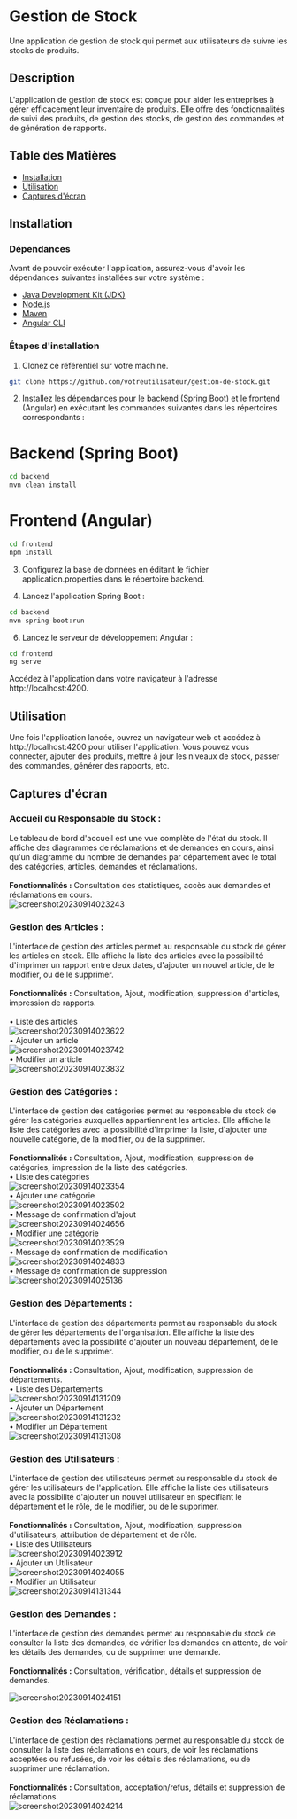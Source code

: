 # Gestion de Stock

Une application de gestion de stock qui permet aux utilisateurs de suivre les stocks de produits.

## Description

L'application de gestion de stock est conçue pour aider les entreprises à gérer efficacement leur inventaire de produits. Elle offre des fonctionnalités de suivi des produits, de gestion des stocks, de gestion des commandes et de génération de rapports.

## Table des Matières

- [Installation](#installation)
- [Utilisation](#utilisation)
- [Captures d'écran](#captures-décran)


## Installation

### Dépendances

Avant de pouvoir exécuter l'application, assurez-vous d'avoir les dépendances suivantes installées sur votre système :

- [Java Development Kit (JDK)](https://www.oracle.com/java/technologies/javase-downloads.html)
- [Node.js](https://nodejs.org/)
- [Maven](https://maven.apache.org/)
- [Angular CLI](https://cli.angular.io/)

### Étapes d'installation

1. Clonez ce référentiel sur votre machine.

```bash
git clone https://github.com/votreutilisateur/gestion-de-stock.git
```
2. Installez les dépendances pour le backend (Spring Boot) et le frontend (Angular) en exécutant les commandes suivantes dans les répertoires correspondants :
# Backend (Spring Boot)
```bash
cd backend
mvn clean install
```
# Frontend (Angular)
```bash
cd frontend
npm install
```

3. Configurez la base de données en éditant le fichier application.properties dans le répertoire backend.

4. Lancez l'application Spring Boot :
 ```bash
cd backend
mvn spring-boot:run
```
6. Lancez le serveur de développement Angular :
```bash
cd frontend
ng serve
```
Accédez à l'application dans votre navigateur à l'adresse http://localhost:4200.
## Utilisation 
Une fois l'application lancée, ouvrez un navigateur web et accédez à http://localhost:4200 pour utiliser l'application. Vous pouvez vous connecter, ajouter des produits, mettre à jour les niveaux de stock, passer des commandes, générer des rapports, etc.

## Captures d'écran
### Accueil du Responsable du Stock :
Le tableau de bord d'accueil est une vue complète de l'état du stock. Il affiche des 
diagrammes de réclamations et de demandes en cours, ainsi qu'un diagramme du 
nombre de demandes par département avec le total des catégories, articles, demandes 
et réclamations.<br><br>
<b>Fonctionnalités :</b> Consultation des statistiques, accès aux demandes et 
réclamations en cours.<br>
![screenshot20230914023243](https://github.com/NaimaAYYACHE/skydash/assets/105889744/7c6b43f5-3ec5-4041-9ddd-7da9a219edfe)<br>
### Gestion des Articles :
L'interface de gestion des articles permet au responsable du stock de gérer les articles 
en stock. Elle affiche la liste des articles avec la possibilité d'imprimer un rapport 
entre deux dates, d'ajouter un nouvel article, de le modifier, ou de le supprimer.<br><br>
<b>Fonctionnalités :</b> Consultation, Ajout, modification, suppression d'articles, 
impression de rapports.<br><br>
• Liste des articles<br>
![screenshot20230914023622](https://github.com/NaimaAYYACHE/skydash/assets/105889744/ac972a60-0d88-44a1-8a6e-8f8f408eeb41)<br>
• Ajouter un article<br>
![screenshot20230914023742](https://github.com/NaimaAYYACHE/skydash/assets/105889744/2be3dcbc-9bb9-4f46-81e5-3be6b47284ba)<br>
• Modifier un article<br>
![screenshot20230914023832](https://github.com/NaimaAYYACHE/skydash/assets/105889744/1ae89edb-cbfe-46a6-9c40-8bbc7cf2ecf2)<br>
### Gestion des Catégories :
L'interface de gestion des catégories permet au responsable du stock de gérer les 
catégories auxquelles appartiennent les articles. Elle affiche la liste des catégories 
avec la possibilité d'imprimer la liste, d'ajouter une nouvelle catégorie, de la modifier, 
ou de la supprimer.<br><br>
<b>Fonctionnalités :</b> Consultation, Ajout, modification, suppression de catégories, 
impression de la liste des catégories.<br>
• Liste des catégories<br>
![screenshot20230914023354](https://github.com/NaimaAYYACHE/skydash/assets/105889744/02da23a1-ec56-4087-a3a3-e78f61c826f8)<br>
• Ajouter une catégorie<br>
![screenshot20230914023502](https://github.com/NaimaAYYACHE/skydash/assets/105889744/5a7f22d8-2b6c-4ed8-b5ca-a634200ce13d)<br>
• Message de confirmation d'ajout<br>
![screenshot20230914024656](https://github.com/NaimaAYYACHE/skydash/assets/105889744/72d21c65-c644-4f87-8016-61b8d261f0d2)<br>
• Modifier une catégorie<br>
![screenshot20230914023529](https://github.com/NaimaAYYACHE/skydash/assets/105889744/eafe37a4-95d3-4716-ba63-5f422da6a23b)<br>
• Message de confirmation de modification<br>
![screenshot20230914024833](https://github.com/NaimaAYYACHE/skydash/assets/105889744/353272e7-5399-4b54-98e9-7d11bea89900)<br>
• Message de confirmation de suppression<br>
![screenshot20230914025136](https://github.com/NaimaAYYACHE/skydash/assets/105889744/3085e3ec-b619-4271-a846-63857507a8b6)<br>
### Gestion des Départements :
L'interface de gestion des départements permet au responsable du stock de gérer les 
départements de l'organisation. Elle affiche la liste des départements avec la 
possibilité d'ajouter un nouveau département, de le modifier, ou de le supprimer.<br> <br>
<b>Fonctionnalités : </b>Consultation, Ajout, modification, suppression de départements.<br>
• Liste des Départements<br>
![screenshot20230914131209](https://github.com/NaimaAYYACHE/skydash/assets/105889744/99c832e6-fa33-4b35-ba41-a2e52b4a7f56)<br>
• Ajouter un Département<br>
![screenshot20230914131232](https://github.com/NaimaAYYACHE/skydash/assets/105889744/f2a0d316-93e8-4cae-84ee-f54b093ed857)<br>
• Modifier un Département<br>
![screenshot20230914131308](https://github.com/NaimaAYYACHE/skydash/assets/105889744/2e3ac3b0-2df1-427f-a9bd-cd3f4c28f464)<br>

### Gestion des Utilisateurs :
L'interface de gestion des utilisateurs permet au responsable du stock de gérer les 
utilisateurs de l'application. Elle affiche la liste des utilisateurs avec la possibilité 
d'ajouter un nouvel utilisateur en spécifiant le département et le rôle, de le modifier, 
ou de le supprimer.<br><br>
<b>Fonctionnalités :</b> Consultation, Ajout, modification, suppression d'utilisateurs, 
attribution de département et de rôle.<br>
• Liste des Utilisateurs<br>
![screenshot20230914023912](https://github.com/NaimaAYYACHE/skydash/assets/105889744/ff7faa9f-5f16-4fca-b637-bdf15c37bc74)<br>
• Ajouter un Utilisateur<br>
![screenshot20230914024055](https://github.com/NaimaAYYACHE/skydash/assets/105889744/7224cacb-52d0-4899-b9a1-788f5cd0a9e2)<br>
• Modifier un Utilisateur<br>
![screenshot20230914131344](https://github.com/NaimaAYYACHE/skydash/assets/105889744/6548f266-5724-4253-91de-a43a498c5ea7)<br>
### Gestion des Demandes :
L'interface de gestion des demandes permet au responsable du stock de consulter la 
liste des demandes, de vérifier les demandes en attente, de voir les détails des 
demandes, ou de supprimer une demande.<br><br>
<b>Fonctionnalités :</b> Consultation, vérification, détails et suppression de demandes.<br>

![screenshot20230914024151](https://github.com/NaimaAYYACHE/skydash/assets/105889744/07cdda38-79a1-407d-84e9-b52cbbb3abfb)<br>
### Gestion des Réclamations :
L'interface de gestion des réclamations permet au responsable du stock de consulter 
la liste des réclamations en cours, de voir les réclamations acceptées ou refusées, de 
voir les détails des réclamations, ou de supprimer une réclamation.<br><br>
<b>Fonctionnalités :</b> Consultation, acceptation/refus, détails et suppression de 
réclamations.<br>
![screenshot20230914024214](https://github.com/NaimaAYYACHE/skydash/assets/105889744/9e64cb9f-ed6d-4160-82e6-22fabcb480c0)<br>


